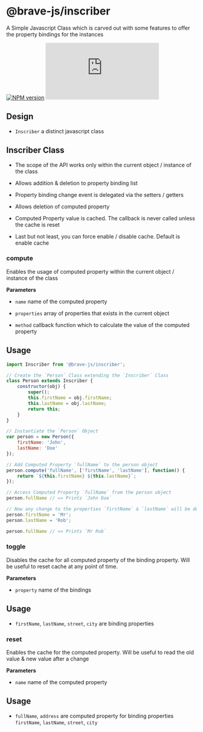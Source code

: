 # @brave-js/inscriber

A Simple Javascript Class which is carved out with some features to offer the property bindings for the instances

[![NPM version](https://img.shields.io/npm/v/@brave-js/inscriber.svg)](https://www.npmjs.com/package/@brave-js/inscriber) [![gzip size](https://img.badgesize.io/https://unpkg.com/@brave-js/inscriber/dist/inscriber.js?compression=gzip)](https://www.npmjs.com/package/@brave-js/inscriber)

## Design

- `Inscriber` a distinct javascript class

## Inscriber Class

- The scope of the API works only within the current object / instance of the class

- Allows addition & deletion to property binding list

- Property binding change event is delegated via the setters / getters

- Allows deletion of computed property

- Computed Property value is cached. The callback is never called unless the cache is reset

- Last but not least, you can force enable / disable cache. Default is enable cache

### compute

Enables the usage of computed property within the current object / instance of the class

**Parameters**

- `name` name of the computed property

- `properties` array of properties that exists in the current object

- `method` callback function which to calculate the value of the computed property

## Usage
```javascript
import Inscriber from '@brave-js/inscriber';

// Create the `Person` Class extending the `Inscriber` Class
class Person extends Inscriber {
    constructor(obj) {
        super();
        this.firstName = obj.firstName;
        this.lastName = obj.lastName;
        return this;
    }
}

// Instantiate the `Person` Object
var person = new Person({
    firstName: 'John',
    lastName: 'Doe'
});

// Add Computed Property `fullName` to the person object
person.compute('fullName', ['firstName', 'lastName'], function() {
    return `${this.firstName} ${this.lastName}`;
});

// Access Computed Property `fullName` from the person object
person.fullName // => Prints `John Doe`

// Now any change to the properties `firstName` & `lastName` will be derived in `fullName`
person.firstName = 'Mr';
person.lastName = 'Rob';

person.fullName // => Prints `Mr Rob`
```

### toggle

Disables the cache for all computed property of the binding property. Will be useful to reset cache at any point of time.

**Parameters**

- `property` name of the bindings

## Usage

- `firstName`, `lastName`, `street`, `city` are binding properties

### reset

Enables the cache for the computed property. Will be useful to read the old value & new value after a change

**Parameters**

- `name` name of the computed property

## Usage

- `fullName`, `address` are computed property for binding properties `firstName`, `lastName`, `street`, `city`